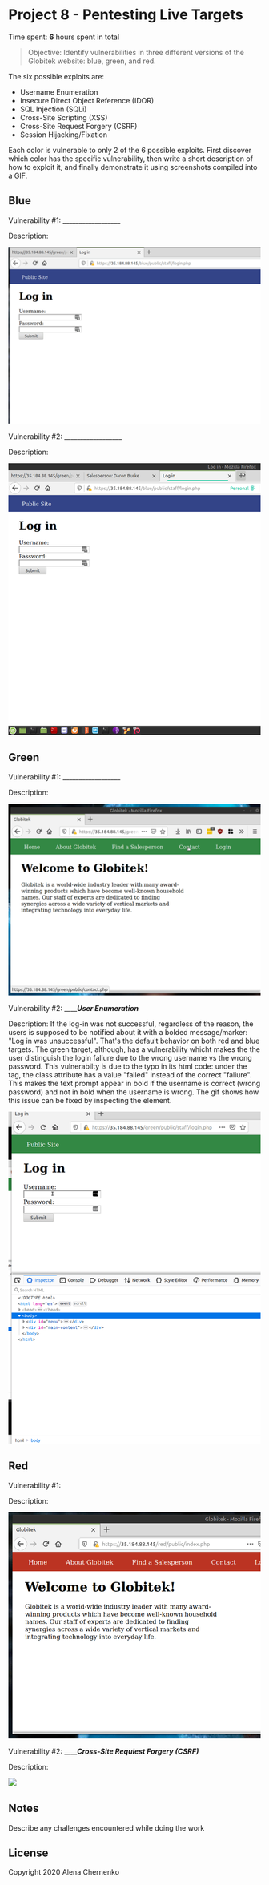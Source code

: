 # Project 8 - Pentesting Live Targets

Time spent: **6** hours spent in total

> Objective: Identify vulnerabilities in three different versions of the Globitek website: blue, green, and red.

The six possible exploits are:

* Username Enumeration
* Insecure Direct Object Reference (IDOR)
* SQL Injection (SQLi)
* Cross-Site Scripting (XSS)
* Cross-Site Request Forgery (CSRF)
* Session Hijacking/Fixation

Each color is vulnerable to only 2 of the 6 possible exploits. First discover which color has the specific vulnerability, then write a short description of how to exploit it, and finally demonstrate it using screenshots compiled into a GIF.

## Blue

Vulnerability #1: __________________

Description: 

<img src="blue-vuln1.gif">

Vulnerability #2: __________________

Description: 

<img src="blue-vuln2.gif">

## Green

Vulnerability #1: __________________

Description: 

<img src="green-vuln1.gif">

Vulnerability #2: ___________User Enumeration_______

Description: If the log-in was not successful, regardless of the reason, the users is supposed to be notified about it with a bolded message/marker: "Log in was unsuccessful". That's the default behavior on both red and blue targets. The green target, although, has a vulnerability whicht makes the the user distinguish the login faliure due to the wrong username vs the wrong password. This vulnerabilty is due to the typo in its html code: under the <span> tag, the class attribute has a value "failed" instead of the correct "faliure". This makes the text prompt appear in bold if the username is correct (wrong password) and not in bold when the username is wrong. The gif shows how this issue can be fixed by inspecting the element.

<img src="green-vuln2.gif">


## Red

Vulnerability #1: 

Description: 

<img src="red-vuln1.gif">

Vulnerability #2: ___________Cross-Site Requiest Forgery (CSRF)_______

Description: 

<img src="red-vuln2.gif">


## Notes

Describe any challenges encountered while doing the work


## License

Copyright 2020 Alena Chernenko


